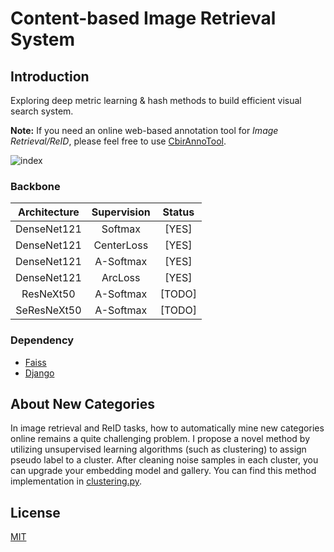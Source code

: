 # Content-based Image Retrieval System
## Introduction
Exploring deep metric learning & hash methods to build efficient visual search system.

**Note:** If you need an online web-based annotation tool for _Image Retrieval/ReID_, please feel free to use [CbirAnnoTool](https://github.com/lucasxlu/CbirAnnoTool.git).

![index](https://raw.githubusercontent.com/lucasxlu/CbirAnnoTool/master/index.png)

### Backbone
| Architecture | Supervision | Status |
| :---: |:---: |:---: |
| DenseNet121 | Softmax | [YES] |
| DenseNet121 | CenterLoss | [YES] |
| DenseNet121 | A-Softmax | [YES] |
| DenseNet121 | ArcLoss | [YES] |
| ResNeXt50 | A-Softmax | [TODO] |
| SeResNeXt50 | A-Softmax | [TODO] |


### Dependency
 * [Faiss](https://github.com/facebookresearch/faiss.git)
 * [Django](https://www.djangoproject.com/)
 

## About New Categories
In image retrieval and ReID tasks, how to automatically mine new categories online remains a quite challenging problem.
I propose a novel method by utilizing unsupervised learning algorithms (such as clustering) to assign pseudo label to a cluster.
After cleaning noise samples in each cluster, you can upgrade your embedding model and gallery. You can find this method implementation in [clustering.py](./clustering.py).


## License
[MIT](./LICENSE)
